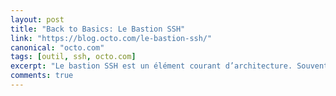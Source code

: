 ```yaml
---
layout: post
title: "Back to Basics: Le Bastion SSH"
link: "https://blog.octo.com/le-bastion-ssh/"
canonical: "octo.com"
tags: [outil, ssh, octo.com]
excerpt: "Le bastion SSH est un élément courant d’architecture. Souvent présenté comme améliorant la sécurité de votre infrastructure, cela n’est pas la seule raison pour laquelle vous pourriez avoir besoin d’un bastion, sans le savoir."
comments: true
---
```

